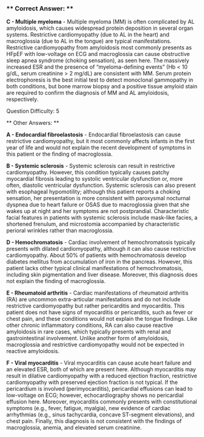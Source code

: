 ### ** Correct Answer: **

**C - Multiple myeloma** - Multiple myeloma (MM) is often complicated by AL amyloidosis, which causes widespread protein deposition in several organ systems. Restrictive cardiomyopathy (due to AL in the heart) and macroglossia (due to AL in the tongue) are typical manifestations. Restrictive cardiomyopathy from amyloidosis most commonly presents as HFpEF with low-voltage on ECG and macroglossia can cause obstructive sleep apnea syndrome (choking sensation), as seen here. The massively increased ESR and the presence of “myeloma-defining events” (Hb < 10 g/dL, serum creatinine > 2 mg/dL) are consistent with MM. Serum protein electrophoresis is the best initial test to detect monoclonal gammopathy in both conditions, but bone marrow biopsy and a positive tissue amyloid stain are required to confirm the diagnosis of MM and AL amyloidosis, respectively.

Question Difficulty: 5

** Other Answers: **

**A - Endocardial fibroelastosis** - Endocardial fibroelastosis can cause restrictive cardiomyopathy, but it most commonly affects infants in the first year of life and would not explain the recent development of symptoms in this patient or the finding of macroglossia.

**B - Systemic sclerosis** - Systemic sclerosis can result in restrictive cardiomyopathy. However, this condition typically causes patchy myocardial fibrosis leading to systolic ventricular dysfunction or, more often, diastolic ventricular dysfunction. Systemic sclerosis can also present with esophageal hypomotility; although this patient reports a choking sensation, her presentation is more consistent with paroxysmal nocturnal dyspnea due to heart failure or OSAS due to macroglossia given that she wakes up at night and her symptoms are not postprandial. Characteristic facial features in patients with systemic sclerosis include mask-like facies, a shortened frenulum, and microstomia accompanied by characteristic perioral wrinkles rather than macroglossia.

**D - Hemochromatosis** - Cardiac involvement of hemochromatosis typically presents with dilated cardiomyopathy, although it can also cause restrictive cardiomyopathy. About 50% of patients with hemochromatosis develop diabetes mellitus from accumulation of iron in the pancreas. However, this patient lacks other typical clinical manifestations of hemochromatosis, including skin pigmentation and liver disease. Moreover, this diagnosis does not explain the finding of macroglossia.

**E - Rheumatoid arthritis** - Cardiac manifestations of rheumatoid arthritis (RA) are uncommon extra-articular manifestations and do not include restrictive cardiomyopathy but rather pericarditis and myocarditis. This patient does not have signs of myocarditis or pericarditis, such as fever or chest pain, and these conditions would not explain the tongue findings. Like other chronic inflammatory conditions, RA can also cause reactive amyloidosis in rare cases, which typically presents with renal and gastrointestinal involvement. Unlike another form of amyloidosis, macroglossia and restrictive cardiomyopathy would not be expected in reactive amyloidosis.

**F - Viral myocarditis** - Viral myocarditis can cause acute heart failure and an elevated ESR, both of which are present here. Although myocarditis may result in dilative cardiomyopathy with a reduced ejection fraction, restrictive cardiomyopathy with preserved ejection fraction is not typical. If the pericardium is involved (perimyocarditis), pericardial effusions can lead to low-voltage on ECG; however, echocardiography shows no pericardial effusion here. Moreover, myocarditis commonly presents with constitutional symptoms (e.g., fever, fatigue, myalgia), new evidence of cardiac arrhythmias (e.g., sinus tachycardia, concave ST-segment elevations), and chest pain. Finally, this diagnosis is not consistent with the findings of macroglossia, anemia, and elevated serum creatinine.


